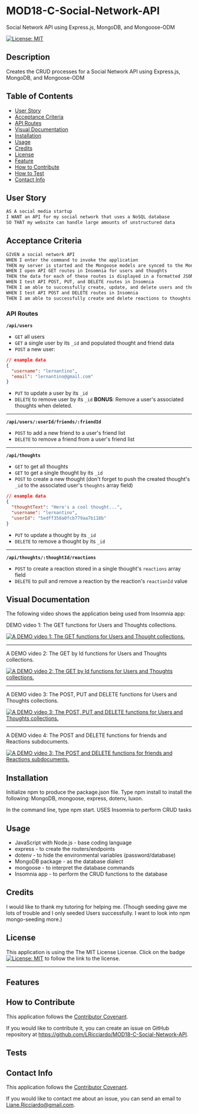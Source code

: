 # MOD18-C-Social-Network-API
Social Network API using Express.js, MongoDB, and Mongoose-ODM

[![License: MIT](https://img.shields.io/badge/License-MIT-yellow.svg)](https://opensource.org/licenses/MIT)

## Description

Creates the CRUD processes for a Social Network API using Express.js, MongoDB, and Mongoose-ODM

## Table of Contents
  
- [User Story](#userstory)
- [Acceptance Criteria](#acceptance-criteria)
- [API Routes](#api-routes)
- [Visual Documentation](#visual-documentation)
- [Installation](#installation)
- [Usage](#usage)
- [Credits](#credits)
- [License](#license)
- [Feature](#features)
- [How to Contribute](#contribute)
- [How to Test](#test)
- [Contact Info](#contact) 

## User Story

```md
AS A social media startup
I WANT an API for my social network that uses a NoSQL database
SO THAT my website can handle large amounts of unstructured data
```

## Acceptance Criteria

```md
GIVEN a social network API
WHEN I enter the command to invoke the application
THEN my server is started and the Mongoose models are synced to the MongoDB database
WHEN I open API GET routes in Insomnia for users and thoughts
THEN the data for each of these routes is displayed in a formatted JSON
WHEN I test API POST, PUT, and DELETE routes in Insomnia
THEN I am able to successfully create, update, and delete users and thoughts in my database
WHEN I test API POST and DELETE routes in Insomnia
THEN I am able to successfully create and delete reactions to thoughts and add and remove friends to a user’s friend list
```


### API Routes

**`/api/users`** 
* `GET` all users
* `GET` a single user by its `_id` and populated thought and friend data
* `POST` a new user:
```json
// example data
{
  "username": "lernantino",
  "email": "lernantino@gmail.com"
}
```
* `PUT` to update a user by its `_id`
* `DELETE` to remove user by its `_id`
**BONUS**: Remove a user's associated thoughts when deleted.

---

**`/api/users/:userId/friends/:friendId`**
* `POST` to add a new friend to a user's friend list
* `DELETE` to remove a friend from a user's friend list

---

**`/api/thoughts`**
* `GET` to get all thoughts
* `GET` to get a single thought by its `_id`
* `POST` to create a new thought (don't forget to push the created thought's `_id` to the associated user's `thoughts` array field)
```json
// example data
{
  "thoughtText": "Here's a cool thought...",
  "username": "lernantino",
  "userId": "5edff358a0fcb779aa7b118b"
}
```
* `PUT` to update a thought by its `_id`
* `DELETE` to remove a thought by its `_id`

---

**`/api/thoughts/:thoughtId/reactions`**
* `POST` to create a reaction stored in a single thought's `reactions` array field
* `DELETE` to pull and remove a reaction by the reaction's `reactionId` value

## Visual Documentation

The following video shows the application being used from Insomnia app:

DEMO video 1: The GET functions for Users and Thoughts collections.

[![A DEMO video 1: The GET functions for Users and Thought collections.](./assets/18-nosql-homework-demo-01.gif)](https://drive.google.com/file/d/1LQAs72pn20lpKHoluigqOqtGrxclS1Ak/view?usp=share_link)

***

A DEMO video 2: The GET by Id functions for Users and Thoughts collections.

[![A DEMO video 2: The GET by Id functions for Users and Thoughts collections.](./assets/18-nosql-homework-demo-02.gif)](https://drive.google.com/file/d/1wRF4tuG8EaMQY28gqqC9n_gDmT0Qt8Dv/view?usp=share_link)

***

A DEMO video 3: The POST, PUT and DELETE functions for Users and Thoughts collections.

[![A DEMO video 3: The POST, PUT and DELETE functions for Users and Thoughts collections.](./assets/18-nosql-homework-demo-03.gif)](https://drive.google.com/file/d/17lYjLqblaYK2iuG0fga-A8BtwFn4ZnDv/view?usp=share_link)

***

A DEMO video 4: The POST and DELETE functions for friends and Reactions subdocuments.

[![A DEMO video 3: The POST and DELETE functions for friends and Reactions subdocuments.](./assets/18-nosql-homework-demo-04.gif)](https://drive.google.com/file/d/1a88pvyDdRSpSQ4iwKXFlfm1tUmbzG9ni/view?usp=share_link)


## Installation

Initialize npm to produce the package.json file.
Type npm install to install the following: MongoDB, mongoose, express, dotenv, luxon.
 
In the command line, type npm start.
USES Insomnia to perform CRUD tasks


## Usage
- JavaScript with Node.js - base coding language
- express - to create the routers/endpoints
- dotenv - to hide the environmental variables (password/database)
- MongoDB package - as the database dialect
- mongoose - to interpret the database commands
- Insomnia app - to perform the CRUD functions to the database 

## Credits

I would like to thank my tutoring for helping me. (Though seeding gave me lots of trouble and I only seeded Users successfully. I want to look into npm mongo-seeding more.)

## License

This application is using the The MIT License License. Click on the badge  [![License: MIT](https://img.shields.io/badge/License-MIT-yellow.svg)](https://opensource.org/licenses/MIT)  to follow the link to the license.

---

## Features



## How to Contribute

This application follows the [Contributor Covenant](https://www.contributor-covenant.org/).

If you would like to contribute it, you can create an issue on GitHub repository at https://github.com/LRicciardo/MOD18-C-Social-Network-API. 

## Tests


  
## Contact Info

This application follows the [Contributor Covenant](https://www.contributor-covenant.org/).

If you would like to contact me about an issue, you can send an email to Liane.Ricciardo@gmail.com.
